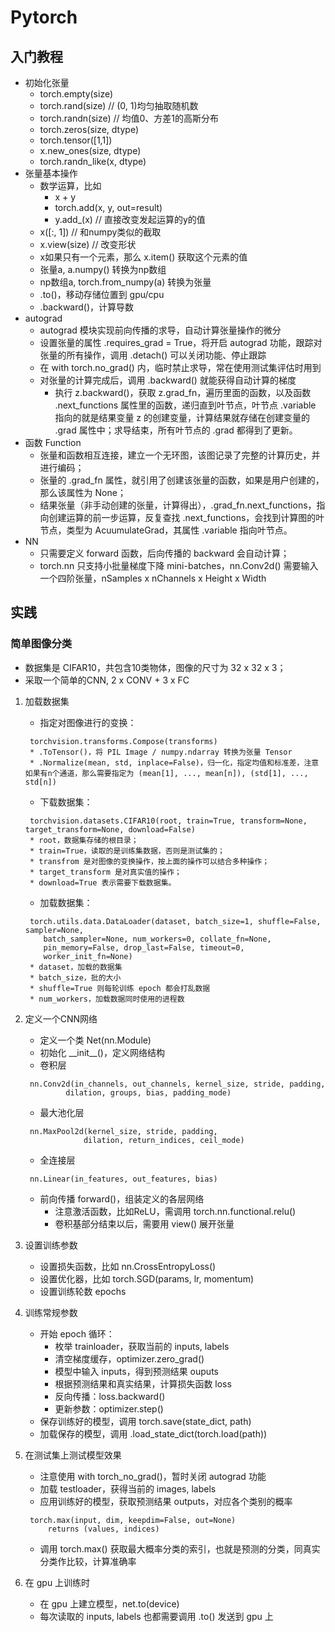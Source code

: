# Pytorch

## 入门教程
* 初始化张量
    * torch.empty(size)
    * torch.rand(size)      // (0, 1)均匀抽取随机数
    * torch.randn(size)     // 均值0、方差1的高斯分布
    * torch.zeros(size, dtype)
    * torch.tensor([1,1])
    * x.new_ones(size, dtype)
    * torch.randn_like(x, dtype)
* 张量基本操作
    * 数学运算，比如
        * x + y
        * torch.add(x, y, out=result)
        * y.add_(x)     // 直接改变发起运算的y的值
    * x([:, 1])     // 和numpy类似的截取
    * x.view(size)      // 改变形状
    * x如果只有一个元素，那么 x.item() 获取这个元素的值
    * 张量a, a.numpy() 转换为np数组
    * np数组a, torch.from_numpy(a) 转换为张量
    * .to()，移动存储位置到 gpu/cpu
    * .backward()，计算导数
* autograd
    * autograd 模块实现前向传播的求导，自动计算张量操作的微分
    * 设置张量的属性 .requires_grad = True，将开启 autograd 功能，跟踪对张量的所有操作，调用 .detach() 可以关闭功能、停止跟踪
    * 在 with torch.no_grad() 内，临时禁止求导，常在使用测试集评估时用到
    * 对张量的计算完成后，调用 .backward() 就能获得自动计算的梯度
        * 执行 z.backward()，获取 z.grad_fn，遍历里面的函数，以及函数 .next_functions 属性里的函数，递归直到叶节点，叶节点 .variable 指向的就是结果变量 z 的创建变量，计算结果就存储在创建变量的 .grad 属性中；求导结束，所有叶节点的 .grad 都得到了更新。
* 函数 Function
    * 张量和函数相互连接，建立一个无环图，该图记录了完整的计算历史，并进行编码；
    * 张量的 .grad_fn 属性，就引用了创建该张量的函数，如果是用户创建的，那么该属性为 None；
    * 结果张量（非手动创建的张量，计算得出），.grad_fn.next_functions，指向创建运算的前一步运算，反复查找 .next_functions，会找到计算图的叶节点，类型为 AcuumulateGrad，其属性 .variable 指向叶节点。
* NN
    * 只需要定义 forward 函数，后向传播的 backward 会自动计算；
    * torch.nn 只支持小批量梯度下降 mini-batches，nn.Conv2d() 需要输入一个四阶张量，nSamples x nChannels x Height x Width


## 实践
### 简单图像分类
* 数据集是 CIFAR10，共包含10类物体，图像的尺寸为 32 x 32 x 3；
* 采取一个简单的CNN, 2 x CONV + 3 x FC
1. 加载数据集
    * 指定对图像进行的变换：
    >
        torchvision.transforms.Compose(transforms)
        * .ToTensor()，将 PIL Image / numpy.ndarray 转换为张量 Tensor
        * .Normalize(mean, std, inplace=False)，归一化，指定均值和标准差，注意如果有n个通道，那么需要指定为 (mean[1], ..., mean[n]), (std[1], ..., std[n])
    * 下载数据集：
    >
        torchvision.datasets.CIFAR10(root, train=True, transform=None, target_transform=None, download=False)
        * root，数据集存储的根目录；
        * train=True，读取的是训练集数据，否则是测试集的；
        * transfrom 是对图像的变换操作，按上面的操作可以结合多种操作；
        * target_transform 是对真实值的操作；
        * download=True 表示需要下载数据集。
    * 加载数据集：
    >
        torch.utils.data.DataLoader(dataset, batch_size=1, shuffle=False, sampler=None,
           batch_sampler=None, num_workers=0, collate_fn=None,
           pin_memory=False, drop_last=False, timeout=0,
           worker_init_fn=None)
        * dataset，加载的数据集
        * batch_size，批的大小
        * shuffle=True 则每轮训练 epoch 都会打乱数据
        * num_workers，加载数据同时使用的进程数

2. 定义一个CNN网络
    * 定义一个类 Net(nn.Module)
    * 初始化 \_\_init\_\_()，定义网络结构
    * 卷积层
    >
        nn.Conv2d(in_channels, out_channels, kernel_size, stride, padding, 
                dilation, groups, bias, padding_mode)
    * 最大池化层
    >
        nn.MaxPool2d(kernel_size, stride, padding,
                    dilation, return_indices, ceil_mode)
    * 全连接层
    >
        nn.Linear(in_features, out_features, bias)
    * 前向传播 forward()，组装定义的各层网络
        * 注意激活函数，比如ReLU，需调用 torch.nn.functional.relu()
        * 卷积基部分结束以后，需要用 view() 展开张量

3. 设置训练参数
    * 设置损失函数，比如 nn.CrossEntropyLoss()
    * 设置优化器，比如 torch.SGD(params, lr, momentum)
    * 设置训练轮数 epochs

4. 训练常规参数
    * 开始 epoch 循环：
        * 枚举 trainloader，获取当前的 inputs, labels
        * 清空梯度缓存，optimizer.zero_grad()
        * 模型中输入 inputs，得到预测结果 ouputs
        * 根据预测结果和真实结果，计算损失函数 loss
        * 反向传播：loss.backward()
        * 更新参数：optimizer.step()
    * 保存训练好的模型，调用 torch.save(state_dict, path)
    * 加载保存的模型，调用 .load_state_dict(torch.load(path))

5. 在测试集上测试模型效果
    * 注意使用 with torch_no_grad()，暂时关闭 autograd 功能
    * 加载 testloader，获得当前的 images, labels
    * 应用训练好的模型，获取预测结果 outputs，对应各个类别的概率
    >
        torch.max(input, dim, keepdim=False, out=None)
            returns (values, indices)
    * 调用 torch.max() 获取最大概率分类的索引，也就是预测的分类，同真实分类作比较，计算准确率

6. 在 gpu 上训练时
    * 在 gpu 上建立模型，net.to(device)
    * 每次读取的 inputs, labels 也都需要调用 .to() 发送到 gpu 上